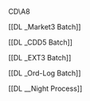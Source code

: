 
CD\\A8

[[DL _Market3 Batch]]

[[DL _CDD5 Batch]]

[[DL _EXT3 Batch]]

[[DL _Ord-Log Batch]]

[[DL __Night Process]]

